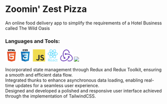 # Zoomin' Zest Pizza
An online food delivery app to simplify the requirements of a Hotel Business called The Wild Oasis
<h3 align="left">Languages and Tools:</h3>
<p align="left">
<img src="https://raw.githubusercontent.com/devicons/devicon/master/icons/html5/html5-original-wordmark.svg" alt="html5" width="40" height="40"/>
<img src="https://raw.githubusercontent.com/devicons/devicon/master/icons/css3/css3-original-wordmark.svg" alt="css3" width="40" height="40"/>
<img src="https://raw.githubusercontent.com/devicons/devicon/master/icons/javascript/javascript-original.svg" alt="javascript" width="40" height="40"/>
<img src="https://raw.githubusercontent.com/devicons/devicon/master/icons/react/react-original-wordmark.svg" alt="react" width="40" height="40"/>
<img src="https://raw.githubusercontent.com/devicons/devicon/master/icons/redux/redux-original.svg" alt="redux" width="40" height="40"/>
<img src="https://www.vectorlogo.zone/logos/tailwindcss/tailwindcss-icon.svg"/>
</p>

<p align=""left>
Incorporated state management through Redux and Redux Toolkit, ensuring a smooth and efficient data flow. <br>
Integrated thunks to enhance asynchronous data loading, enabling real-time updates for a seamless user experience. <br>
Designed and developed a polished and responsive user interface achieved through the implementation of TailwindCSS. <br>
</p>
